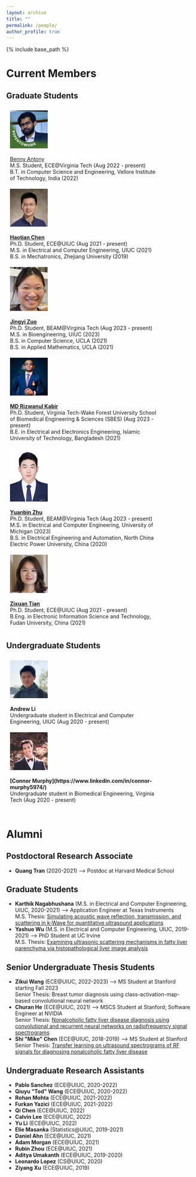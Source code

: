 ```yaml
---
layout: archive
title: ""
permalink: /people/
author_profile: true
---
```


{% include base_path %}

Current Members
======

## Graduate Students
<style>
.container {
  display: table;  #The container is needed to keep the column width consistent among rows.  
}

.row {
  width: 100%;
  height: 100%;
  display:table-row;
}
  
.column {
  float: left;
  padding: 10px;
}

.left {
  width: 20%;
  display: table-cell;
  vertical-align: middle;
}

.right {
  width: 80%;
  display: table-cell;
  vertical-align: middle;
}
  
@media screen and (max-width: 600px) {
  .column {
    width: 100%;
  }
  .left {
    width: 150px;
  }
}  
</style>

<div container>
  
<div class="row">
  <div class="column left">
    <div class="member__avatar">
      <img src="/images/img/students/Benny Antony.jpg" align="left" class="member__avatar" alt="Benny Antony"> 
    </div>
  </div>
  <div class="column right">
    <div class="member profile">
      <a href="(https://www.linkedin.com/in/benny-antony-213a4b19b/"<strong>Benny Antony</strong></a> <br>
      M.S. Student, ECE@Virginia Tech (Aug 2022 - present)<br>
      B.T. in Computer Science and Engineering, Vellore Institute of Technology, India (2022) <br>
    </div>
  </div>
</div>

<div class="row">
  <div class="column left">
    <div class="member__avatar">
      <img src="/images/img/students/Haotian Chen.jpg" align="left" class="member__avatar" alt="Haotian Chen"> 
    </div>
  </div>
  <div class="column right">
    <div class="member profile">
      <a href="https://www.linkedin.com/in/haotian-chen-6b207115a/"><strong>Haotian Chen</strong></a> <br>
      Ph.D. Student, ECE@UIUC (Aug 2021 - present)<br>
      M.S. in Electrical and Computer Engineering, UIUC (2021)<br>
      B.S. in Mechatronics, Zhejiang University (2019) <br>
    </div>
  </div>
</div>

<div class="row">
  <div class="column left">
    <div class="member__avatar">
      <img src="/images/img/students/Jingyi Zuo.jpg" align="left" class="member__avatar" alt="Jingyi Zuo"> 
    </div>
  </div>
  <div class="column right">
    <div class="member profile">
      <a href="https://www.linkedin.com/in/jingyi-zuo-540618194/"><strong>Jingyi Zuo</strong></a> <br>
      Ph.D. Student, BEAM@Virginia Tech (Aug 2023 - present)<br>
      M.S. in Bioengineering, UIUC (2023)<br>
      B.S. in Computer Science, UCLA (2021)<br>
      B.S. in Applied Mathematics, UCLA (2021)<br>
    </div>
  </div>
</div>

<div class="row">
  <div class="column left">
    <div class="member__avatar">
      <img src="/images/img/students/MD Rizwanul Kabir.jpg" align="left" class="member__avatar" alt=MD Rizwanul Kabir"> 
    </div>
  </div>
  <div class="column right">
    <div class="member profile">
      <a href="https://www.linkedin.com/in/md-rizwanul-kabir-415912152/"><strong>MD Rizwanul Kabir</strong></a> <br>
      Ph.D. Student, Virginia Tech-Wake Forest University School of Biomedical Engineering & Sciences (SBES) (Aug 2023 - present)<br>
      B.E. in Electrical and Electronics Engineering, Islamic University of Technology, Bangladesh (2021)<br>
    </div>
  </div>
</div>

<div class="row">
  <div class="column left">
    <div class="member__avatar">
      <img src="/images/img/students/Yuanbin Zhu.jpg" align="left" class="member__avatar" alt="Yuanbin Zhu"> 
    </div>
  </div>
  <div class="column right">
    <div class="member profile">
      <a href="https://www.linkedin.com/in/yuanbin-zhu-547471255/"><strong>Yuanbin Zhu</strong></a> <br>
      Ph.D. Student, BEAM@Virginia Tech (Aug 2023 - present)<br>
      M.S. in Electrical and Computer Engineering, University of Michigan (2023) <br>
      B.S. in Electrical Engineering and Automation, North China Electric Power University, China (2020)<br>
    </div>
  </div>
</div>

<div class="row">
  <div class="column left">
    <div class="member__avatar">
      <img src="/images/img/students/Zixuan Tian.jpg" align="left" class="member__avatar" alt="Zixuan Tian"> 
    </div>
  </div>
  <div class="column right">
    <div class="member profile">
      <a href="https://www.linkedin.com/in/zixuan-tian-911b77223/"><strong>Zixuan Tian</strong></a> <br>
      Ph.D. Student, ECE@UIUC (Aug 2021 - present)<br>
      B.Eng. in Electronic Information Science and Technology, Fudan University, China (2021)<br>
    </div>
  </div>
</div>

</div>

## Undergraduate Students
<div container>
<div class="row">
  <div class="column left">
    <div class="member__avatar">
      <img src="/images/img/students/Andrew Li.jpg" align="left" class="member__avatar" alt="Andrew Li"> 
    </div>
  </div>
  <div class="column right">
    <div class="member profile">
      <strong>Andrew Li</strong><br>
      Undergraduate student in Electrical and Computer Engineering, UIUC (Aug 2020 - present) <br>
    </div>
  </div>
</div>

<div class="row">
  <div class="column left">
    <div class="member__avatar">
      <img src="/images/img/students/Connor Murphy.jpg" align="left" class="member__avatar" alt="Connor Murphy"> 
    </div>
  </div>
  <div class="column right">
    <div class="member profile">
      <strong>[Connor Murphy](https://www.linkedin.com/in/connor-murphy5974/)</strong><br>
      Undergraduate student in Biomedical Engineering, Virginia Tech (Aug 2020 - present)   <br>
    </div>
  </div>
</div>


</div>
<br>

Alumni
======
## Postdoctoral Research Associate
- **Quang Tran** (2020-2021) --> Postdoc at Harvard Medical School <br>

## Graduate Students
- **Karthik Nagabhushana** (M.S. in Electrical and Computer Engineering, UIUC, 2020-2021) --> Application Engineer at Texas Instruments <br>
  M.S. Thesis: <a href = "pdf link">Simulating acoustic wave reflection, transmission, and scattering in k-Wave for quantitative ultrasound applications </a> 
- **Yashuo Wu** (M.S. in Electrical and Computer Engineering, UIUC, 2019-2021) --> PhD Student at UC Irvine  <br>
  M.S. Thesis: <a href = "/pdfs/Wu_MS_Thesis_2021.pdf">Examining ultrasonic scattering mechanisms in fatty liver parenchyma via histopathological liver image analysis  </a>  
     
## Senior Undergraduate Thesis Students
- **Zikui Wang** (ECE@UIUC, 2022-2023) --> MS Student at Stanford starting Fall 2023 <br>
  Senior Thesis: Breast tumor diagnosis using class-activation-map-based convolutional neural network
- **Churan He** (ECE@UIUC, 2021) --> MSCS Student at Stanford; Software Engineer at NVIDIA <br>
  Senior Thesis: <a href = "pdf link">Nonalcoholic fatty liver disease diagnosis using convolutional and recurrent neural networks on radiofrequency signal spectrograms </a>  
- **Shi "Mike" Chen** (ECE@UIUC, 2018-2019) --> MS Student at Stanford  <br>
  Senior Thesis: <a href = "pdf link">Transfer learning on ultrasound spectrograms of RF signals for diagnosing nonalcoholic fatty liver disease </a>  

## Undergraduate Research Assistants
- **Pablo Sanchez** (ECE@UIUC, 2020-2022)
- **Qiuyu "Tod" Wang** (ECE@UIUC, 2020-2022)
- **Rohan Mohta** (ECE@UIUC, 2021-2022)
- **Furkan Yazici** (ECE@UIUC, 2021-2022)
- **Qi Chen** (ECE@UIUC, 2022)
- **Calvin Lee** (ECE@UIUC, 2022)
- **Yu Li** (ECE@UIUC, 2022)
- **Elie Masanka** (Statistics@UIUC, 2019-2021)
- **Daniel Ahn** (ECE@UIUC, 2021)
- **Adam Morgan** (ECE@UIUC, 2021)
- **Rubin Zhou** (ECE@UIUC, 2021)
- **Aditya Umakanth** (ECE@UIUC, 2019-2020)
- **Leonardo Lopez** (CS@UIUC, 2020)
- **Ziyang Xu** (ECE@UIUC, 2019)
